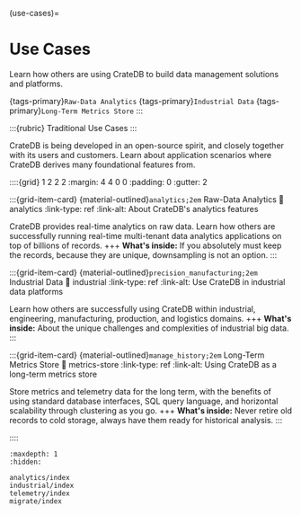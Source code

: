 (use-cases)=
# Use Cases

Learn how others are using CrateDB to build data management solutions and platforms.

{tags-primary}`Raw-Data Analytics`
{tags-primary}`Industrial Data`
{tags-primary}`Long-Term Metrics Store`
:::

:::{rubric} Traditional Use Cases
:::

CrateDB is being developed in an open-source spirit, and closely together
with its users and customers. Learn about application scenarios where CrateDB
derives many foundational features from.

::::{grid} 1 2 2 2
:margin: 4 4 0 0
:padding: 0
:gutter: 2


:::{grid-item-card} {material-outlined}`analytics;2em` Raw-Data Analytics
:link: analytics
:link-type: ref
:link-alt: About CrateDB's analytics features

CrateDB provides real-time analytics on raw data.
Learn how others are successfully running real-time multi-tenant data
analytics applications on top of billions of records.
+++
**What's inside:**
If you absolutely must keep the records, because they are unique,
downsampling is not an option.
:::


:::{grid-item-card} {material-outlined}`precision_manufacturing;2em` Industrial Data
:link: industrial
:link-type: ref
:link-alt: Use CrateDB in industrial data platforms

Learn how others are successfully using CrateDB within industrial,
engineering, manufacturing, production, and logistics domains.
+++
**What's inside:**
About the unique challenges and complexities of industrial big data.
:::


:::{grid-item-card} {material-outlined}`manage_history;2em` Long-Term Metrics Store
:link: metrics-store
:link-type: ref
:link-alt: Using CrateDB as a long-term metrics store

Store metrics and telemetry data for the long term, with the benefits of
using standard database interfaces, SQL query language, and horizontal
scalability through clustering as you go.
+++
**What's inside:**
Never retire old records to cold storage,
always have them ready for historical analysis.
:::


::::


```{toctree}
:maxdepth: 1
:hidden:

analytics/index
industrial/index
telemetry/index
migrate/index
```
